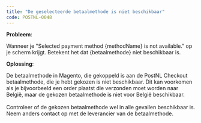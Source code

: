 ```yaml
---
title: "De geselecteerde betaalmethode is niet beschikbaar"
code: POSTNL-0048
---
```



<p><strong>Probleem</strong>:</p><p>Wanneer je "Selected payment method {methodName} is not available." op je scherm krijgt. Betekent het dat {betaalmethode} niet beschikbaar is.</p><p><strong>Oplossing</strong>:</p><p>De betaalmethode in Magento, die gekoppeld is aan de PostNL Checkout betaalmethode, die je hebt gekozen is niet beschikbaar. Dit kan voorkomen als je bijvoorbeeld een order plaatst die verzonden moet worden naar België, maar de gekozen betaalmethode is niet voor België beschikbaar.<br><br>Controleer of de gekozen betaalmethode wel in alle gevallen beschikbaar is. Neem anders contact op met de leverancier van de betaalmethode.</p>

